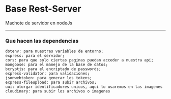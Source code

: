 # Base Rest-Server
Machote de servidor en nodeJs
<hr>

### Que hacen las dependencias

```
dotenv: para nuestras variables de entorno;
express: para el servidor;
cors: para que solo ciertas paginas puedan acceder a nuestra api;
mongoose: para el manejo de la base de datos;
bcryptjs: para el encriptado de passwords;
express-validator: para validaciones;
jsonwebtoken: para generar los tokens;
express-fileupload: para subir archivos;
uui: otorgar identificadores unicos, aqui lo usaremos en las imagenes
cloudinary: para subir los archivos o imagenes
```